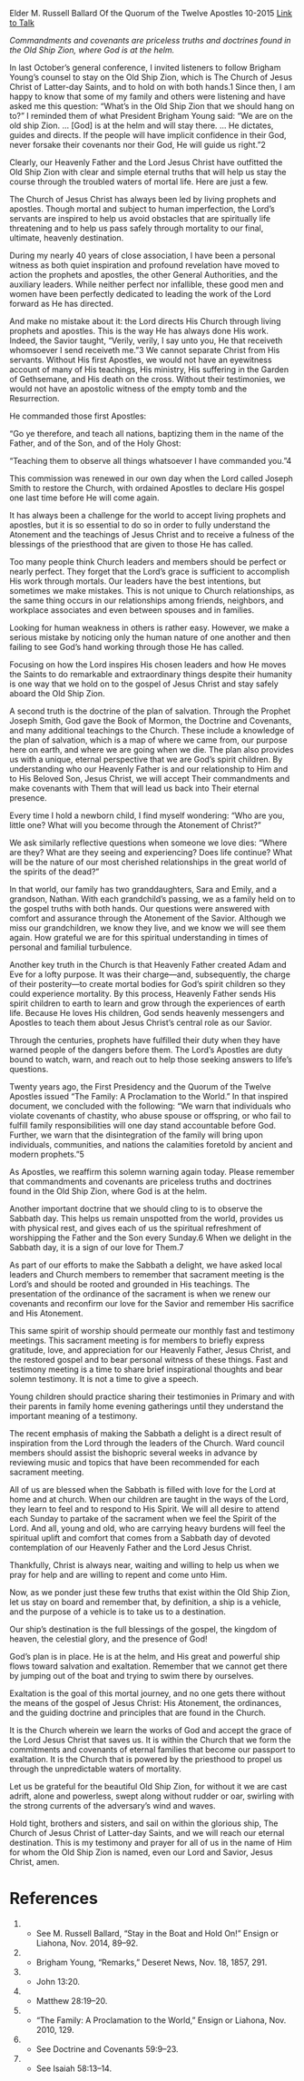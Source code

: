 Elder M. Russell Ballard
Of the Quorum of the Twelve Apostles
10-2015
[Link to Talk](https://www.churchofjesuschrist.org/study/general-conference/2015/10/god-is-at-the-helm?lang=eng)

_Commandments and covenants are priceless truths and doctrines found in the Old Ship Zion, where God is at the helm._

In last October’s general conference, I invited listeners to follow Brigham Young’s counsel to stay on the Old Ship Zion, which is The Church of Jesus Christ of Latter-day Saints, and to hold on with both hands.1 Since then, I am happy to know that some of my family and others were listening and have asked me this question: “What’s in the Old Ship Zion that we should hang on to?” I reminded them of what President Brigham Young said: “We are on the old ship Zion. … [God] is at the helm and will stay there. … He dictates, guides and directs. If the people will have implicit confidence in their God, never forsake their covenants nor their God, He will guide us right.”2

Clearly, our Heavenly Father and the Lord Jesus Christ have outfitted the Old Ship Zion with clear and simple eternal truths that will help us stay the course through the troubled waters of mortal life. Here are just a few.

The Church of Jesus Christ has always been led by living prophets and apostles. Though mortal and subject to human imperfection, the Lord’s servants are inspired to help us avoid obstacles that are spiritually life threatening and to help us pass safely through mortality to our final, ultimate, heavenly destination.

During my nearly 40 years of close association, I have been a personal witness as both quiet inspiration and profound revelation have moved to action the prophets and apostles, the other General Authorities, and the auxiliary leaders. While neither perfect nor infallible, these good men and women have been perfectly dedicated to leading the work of the Lord forward as He has directed.

And make no mistake about it: the Lord directs His Church through living prophets and apostles. This is the way He has always done His work. Indeed, the Savior taught, “Verily, verily, I say unto you, He that receiveth whomsoever I send receiveth me.”3 We cannot separate Christ from His servants. Without His first Apostles, we would not have an eyewitness account of many of His teachings, His ministry, His suffering in the Garden of Gethsemane, and His death on the cross. Without their testimonies, we would not have an apostolic witness of the empty tomb and the Resurrection.

He commanded those first Apostles:

“Go ye therefore, and teach all nations, baptizing them in the name of the Father, and of the Son, and of the Holy Ghost:

“Teaching them to observe all things whatsoever I have commanded you.”4

This commission was renewed in our own day when the Lord called Joseph Smith to restore the Church, with ordained Apostles to declare His gospel one last time before He will come again.



It has always been a challenge for the world to accept living prophets and apostles, but it is so essential to do so in order to fully understand the Atonement and the teachings of Jesus Christ and to receive a fulness of the blessings of the priesthood that are given to those He has called.

Too many people think Church leaders and members should be perfect or nearly perfect. They forget that the Lord’s grace is sufficient to accomplish His work through mortals. Our leaders have the best intentions, but sometimes we make mistakes. This is not unique to Church relationships, as the same thing occurs in our relationships among friends, neighbors, and workplace associates and even between spouses and in families.

Looking for human weakness in others is rather easy. However, we make a serious mistake by noticing only the human nature of one another and then failing to see God’s hand working through those He has called.

Focusing on how the Lord inspires His chosen leaders and how He moves the Saints to do remarkable and extraordinary things despite their humanity is one way that we hold on to the gospel of Jesus Christ and stay safely aboard the Old Ship Zion.

A second truth is the doctrine of the plan of salvation. Through the Prophet Joseph Smith, God gave the Book of Mormon, the Doctrine and Covenants, and many additional teachings to the Church. These include a knowledge of the plan of salvation, which is a map of where we came from, our purpose here on earth, and where we are going when we die. The plan also provides us with a unique, eternal perspective that we are God’s spirit children. By understanding who our Heavenly Father is and our relationship to Him and to His Beloved Son, Jesus Christ, we will accept Their commandments and make covenants with Them that will lead us back into Their eternal presence.

Every time I hold a newborn child, I find myself wondering: “Who are you, little one? What will you become through the Atonement of Christ?”

We ask similarly reflective questions when someone we love dies: “Where are they? What are they seeing and experiencing? Does life continue? What will be the nature of our most cherished relationships in the great world of the spirits of the dead?”

In that world, our family has two granddaughters, Sara and Emily, and a grandson, Nathan. With each grandchild’s passing, we as a family held on to the gospel truths with both hands. Our questions were answered with comfort and assurance through the Atonement of the Savior. Although we miss our grandchildren, we know they live, and we know we will see them again. How grateful we are for this spiritual understanding in times of personal and familial turbulence.

Another key truth in the Church is that Heavenly Father created Adam and Eve for a lofty purpose. It was their charge—and, subsequently, the charge of their posterity—to create mortal bodies for God’s spirit children so they could experience mortality. By this process, Heavenly Father sends His spirit children to earth to learn and grow through the experiences of earth life. Because He loves His children, God sends heavenly messengers and Apostles to teach them about Jesus Christ’s central role as our Savior.

Through the centuries, prophets have fulfilled their duty when they have warned people of the dangers before them. The Lord’s Apostles are duty bound to watch, warn, and reach out to help those seeking answers to life’s questions.

Twenty years ago, the First Presidency and the Quorum of the Twelve Apostles issued “The Family: A Proclamation to the World.” In that inspired document, we concluded with the following: “We warn that individuals who violate covenants of chastity, who abuse spouse or offspring, or who fail to fulfill family responsibilities will one day stand accountable before God. Further, we warn that the disintegration of the family will bring upon individuals, communities, and nations the calamities foretold by ancient and modern prophets.”5

As Apostles, we reaffirm this solemn warning again today. Please remember that commandments and covenants are priceless truths and doctrines found in the Old Ship Zion, where God is at the helm.

Another important doctrine that we should cling to is to observe the Sabbath day. This helps us remain unspotted from the world, provides us with physical rest, and gives each of us the spiritual refreshment of worshipping the Father and the Son every Sunday.6 When we delight in the Sabbath day, it is a sign of our love for Them.7

As part of our efforts to make the Sabbath a delight, we have asked local leaders and Church members to remember that sacrament meeting is the Lord’s and should be rooted and grounded in His teachings. The presentation of the ordinance of the sacrament is when we renew our covenants and reconfirm our love for the Savior and remember His sacrifice and His Atonement.

This same spirit of worship should permeate our monthly fast and testimony meetings. This sacrament meeting is for members to briefly express gratitude, love, and appreciation for our Heavenly Father, Jesus Christ, and the restored gospel and to bear personal witness of these things. Fast and testimony meeting is a time to share brief inspirational thoughts and bear solemn testimony. It is not a time to give a speech.

Young children should practice sharing their testimonies in Primary and with their parents in family home evening gatherings until they understand the important meaning of a testimony.

The recent emphasis of making the Sabbath a delight is a direct result of inspiration from the Lord through the leaders of the Church. Ward council members should assist the bishopric several weeks in advance by reviewing music and topics that have been recommended for each sacrament meeting.

All of us are blessed when the Sabbath is filled with love for the Lord at home and at church. When our children are taught in the ways of the Lord, they learn to feel and to respond to His Spirit. We will all desire to attend each Sunday to partake of the sacrament when we feel the Spirit of the Lord. And all, young and old, who are carrying heavy burdens will feel the spiritual uplift and comfort that comes from a Sabbath day of devoted contemplation of our Heavenly Father and the Lord Jesus Christ.

Thankfully, Christ is always near, waiting and willing to help us when we pray for help and are willing to repent and come unto Him.

Now, as we ponder just these few truths that exist within the Old Ship Zion, let us stay on board and remember that, by definition, a ship is a vehicle, and the purpose of a vehicle is to take us to a destination.

Our ship’s destination is the full blessings of the gospel, the kingdom of heaven, the celestial glory, and the presence of God!

God’s plan is in place. He is at the helm, and His great and powerful ship flows toward salvation and exaltation. Remember that we cannot get there by jumping out of the boat and trying to swim there by ourselves.



Exaltation is the goal of this mortal journey, and no one gets there without the means of the gospel of Jesus Christ: His Atonement, the ordinances, and the guiding doctrine and principles that are found in the Church.

It is the Church wherein we learn the works of God and accept the grace of the Lord Jesus Christ that saves us. It is within the Church that we form the commitments and covenants of eternal families that become our passport to exaltation. It is the Church that is powered by the priesthood to propel us through the unpredictable waters of mortality.

Let us be grateful for the beautiful Old Ship Zion, for without it we are cast adrift, alone and powerless, swept along without rudder or oar, swirling with the strong currents of the adversary’s wind and waves.

Hold tight, brothers and sisters, and sail on within the glorious ship, The Church of Jesus Christ of Latter-day Saints, and we will reach our eternal destination. This is my testimony and prayer for all of us in the name of Him for whom the Old Ship Zion is named, even our Lord and Savior, Jesus Christ, amen.

# References
1. - See M. Russell Ballard, “Stay in the Boat and Hold On!” Ensign or Liahona, Nov. 2014, 89–92.
2. - Brigham Young, “Remarks,” Deseret News, Nov. 18, 1857, 291.
3. - John 13:20.
4. - Matthew 28:19–20.
5. - “The Family: A Proclamation to the World,” Ensign or Liahona, Nov. 2010, 129.
6. - See Doctrine and Covenants 59:9–23.
7. - See Isaiah 58:13–14.